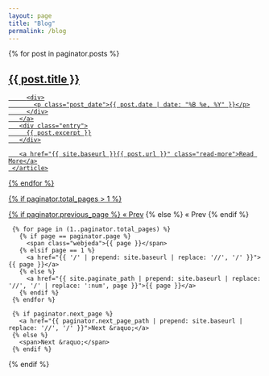 ```yaml
---
layout: page
title: "Blog"
permalink: /blog
---
```


<div class="posts">
   {% for post in paginator.posts %}
     <article class="post">
       <a href="{{ site.baseurl }}{{ post.url }}">
         <h1>{{ post.title }}</h1>

         <div>
           <p class="post_date">{{ post.date | date: "%B %e, %Y" }}</p>
         </div>
       </a>
       <div class="entry">
         {{ post.excerpt }}
       </div>

       <a href="{{ site.baseurl }}{{ post.url }}" class="read-more">Read More</a>
     </article>
   {% endfor %}

   <!-- pagination -->
   {% if paginator.total_pages > 1 %}
   <div class="pagination">
     {% if paginator.previous_page %}
       <a href="{{ paginator.previous_page_path | prepend: site.baseurl | replace: '//', '/' }}">&laquo; Prev</a>
     {% else %}
       <span>&laquo; Prev</span>
     {% endif %}

     {% for page in (1..paginator.total_pages) %}
       {% if page == paginator.page %}
         <span class="webjeda">{{ page }}</span>
       {% elsif page == 1 %}
         <a href="{{ '/' | prepend: site.baseurl | replace: '//', '/' }}">{{ page }}</a>
       {% else %}
         <a href="{{ site.paginate_path | prepend: site.baseurl | replace: '//', '/' | replace: ':num', page }}">{{ page }}</a>
       {% endif %}
     {% endfor %}

     {% if paginator.next_page %}
       <a href="{{ paginator.next_page_path | prepend: site.baseurl | replace: '//', '/' }}">Next &raquo;</a>
     {% else %}
       <span>Next &raquo;</span>
     {% endif %}
   </div>
   {% endif %}
 </div>
